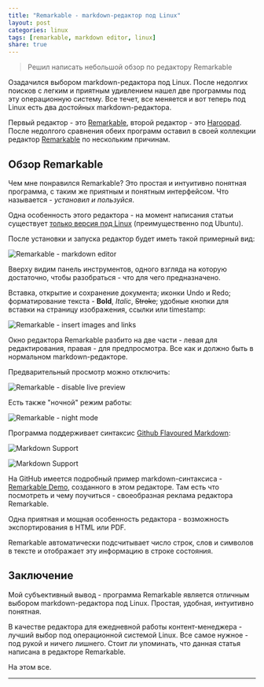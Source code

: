```yaml
---
title: "Remarkable - markdown-редактор под Linux"
layout: post
categories: linux
tags: [remarkable, markdown editor, linux]
share: true
---
```


> Решил написать небольшой обзор по редактору Remarkable

Озадачился выбором markdown-редактора под Linux. После недолгих поисков с легким и приятным удивлением нашел две программы под эту операционную систему. Все течет, все меняется и вот теперь под Linux есть два достойных markdown-редактора.

Первый редактор - это [Remarkable][1], второй редактор - это [Haroopad][2]. После недолгого сравнения обеих программ оставил в своей коллекции редактор [Remarkable][1] по нескольким причинам.

## Обзор Remarkable

Чем мне понравился Remarkable? Это простая и интуитивно понятная программа, с таким же приятным и понятным интерфейсом. Что называется - *установил и пользуйся*.

Одна особенность этого редактора - на момент написания статьи существует [только версия под Linux][3] (преимущественно под Ubuntu).

После установки и запуска редактор будет иметь такой примерный вид:

![Remarkable - markdown editor]({{site.url}}/images/uploads/2015/04/remarkable_example_text.png  "Remarkable - markdown editor")

Вверху видим панель инструментов, одного взгляда на которую достаточно, чтобы разобраться - что для чего предназначено.

Вставка, открытие и сохранение документа; иконки Undo и Redo; форматирование текста - **Bold**, *Italic*, ~~Stroke~~; удобные кнопки для вставки на страницу изображения, ссылки или timestamp:

![Remarkable - insert images and links]({{site.url}}/images/uploads/2015/04/remarkable_links_images.png  "Remarkable - insert images and links")

Окно редактора Remarkable разбито на две части - левая для редактирования, правая - для предпросмотра. Все как и должно быть в нормальном markdown-редакторе.

Предварительный просмотр можно отключить:

![Remarkable - disable live preview]({{site.url}}/images/uploads/2015/04/remarkable_disable_live_preview.png  "Remarkable - disable live preview")

Есть также "ночной" режим работы:

![Remarkable - night mode]({{site.url}}/images/uploads/2015/04/remarkable_nightmode.png  "Remarkable - night mode")

Программа поддерживает синтаксис [Github Flavoured Markdown][4]:

![Markdown Support]({{site.url}}/images/uploads/2015/04/remarkable_markdown.png  "Markdown Support")

![Markdown Support]({{site.url}}/images/uploads/2015/04/remarkable_markdown_support.png  "Markdown Support")

На GitHub имеется подробный пример markdown-синтаксиса - [Remarkable Demo][5], созданного в этом редакторе. Там есть что посмотреть и чему поучиться - своеобразная реклама редактора Remarkable.

Одна приятная и мощная особенность редактора - возможность экспортирования в HTML или PDF.

Remarkable автоматически подсчитывает число строк, слов и символов в тексте и отображает эту информацию в строке состояния.

## Заключение

Мой субъективный вывод - программа Remarkable является отличным выбором markdown-редактора под Linux. Простая, удобная, интуитивно понятная.

В качестве редактора для ежедневной работы контент-менеджера - лучший выбор под операционной системой Linux. Все самое нужное - под рукой и ничего лишнего. Стоит ли упоминать, что данная статья написана в редакторе Remarkable.

На этом все.

---
[1]: http://remarkableapp.net/ "Remarkable"
[2]: http://pad.haroopress.com/user.html "Haroopad"
[3]: http://remarkableapp.net/download.html "Download Remarkable"
[4]: https://help.github.com/articles/github-flavored-markdown/ "Github Flavoured Markdown"
[5]: http://jonschlinkert.github.io/remarkable/demo/ "Remarkable Demo"
